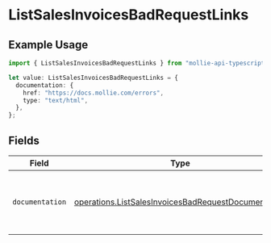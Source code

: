 # ListSalesInvoicesBadRequestLinks

## Example Usage

```typescript
import { ListSalesInvoicesBadRequestLinks } from "mollie-api-typescript/models/operations";

let value: ListSalesInvoicesBadRequestLinks = {
  documentation: {
    href: "https://docs.mollie.com/errors",
    type: "text/html",
  },
};
```

## Fields

| Field                                                                                                                      | Type                                                                                                                       | Required                                                                                                                   | Description                                                                                                                |
| -------------------------------------------------------------------------------------------------------------------------- | -------------------------------------------------------------------------------------------------------------------------- | -------------------------------------------------------------------------------------------------------------------------- | -------------------------------------------------------------------------------------------------------------------------- |
| `documentation`                                                                                                            | [operations.ListSalesInvoicesBadRequestDocumentation](../../models/operations/listsalesinvoicesbadrequestdocumentation.md) | :heavy_check_mark:                                                                                                         | The URL to the generic Mollie API error handling guide.                                                                    |